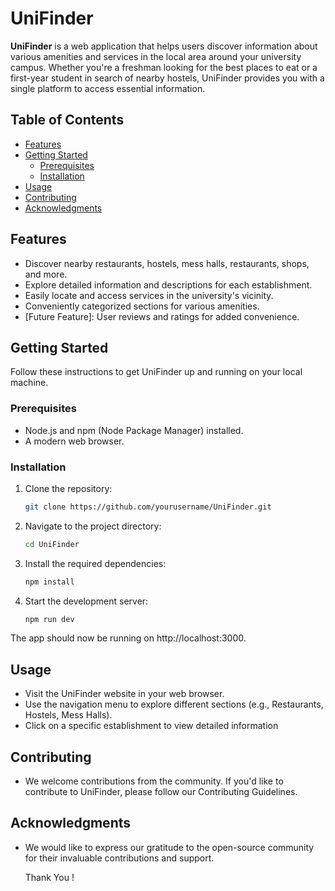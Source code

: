 # UniFinder

**UniFinder** is a web application that helps users discover information about various amenities and services in the local area around your university campus. Whether you're a freshman looking for the best places to eat or a first-year student in search of nearby hostels, UniFinder provides you with a single platform to access essential information.

## Table of Contents
- [Features](#features)
- [Getting Started](#getting-started)
  - [Prerequisites](#prerequisites)
  - [Installation](#installation)
- [Usage](#usage)
- [Contributing](#contributing)
- [Acknowledgments](#acknowledgments)

## Features

- Discover nearby restaurants, hostels, mess halls, restaurants, shops, and more.
- Explore detailed information and descriptions for each establishment.
- Easily locate and access services in the university's vicinity.
- Conveniently categorized sections for various amenities.
- [Future Feature]: User reviews and ratings for added convenience.

## Getting Started

Follow these instructions to get UniFinder up and running on your local machine.

### Prerequisites

- Node.js and npm (Node Package Manager) installed.
- A modern web browser.

### Installation

1. Clone the repository:

   ```bash
   git clone https://github.com/yourusername/UniFinder.git

2. Navigate to the project directory:
   ```bash
   cd UniFinder

3. Install the required dependencies:
   ```bash
   npm install

4. Start the development server:
   ```bash
   npm run dev

The app should now be running on http://localhost:3000.

## Usage

- Visit the UniFinder website in your web browser.
- Use the navigation menu to explore different sections (e.g., Restaurants, Hostels, Mess Halls).
- Click on a specific establishment to view detailed information

## Contributing

- We welcome contributions from the community. If you'd like to contribute to UniFinder, please follow our Contributing Guidelines.

## Acknowledgments

- We would like to express our gratitude to the open-source community for their invaluable contributions and support.

  Thank You !

